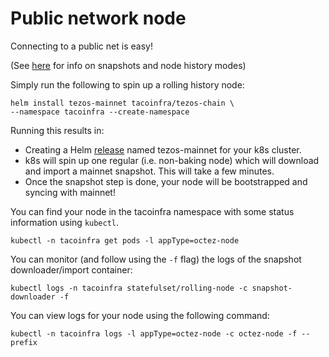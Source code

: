 # Public network node
Connecting to a public net is easy!

(See [here](https://tezos.gitlab.io/user/history_modes.html) for info on snapshots and node history modes)

Simply run the following to spin up a rolling history node:

```shell
helm install tezos-mainnet tacoinfra/tezos-chain \
--namespace tacoinfra --create-namespace
```

Running this results in:

- Creating a Helm [release](https://helm.sh/docs/intro/using_helm/#three-big-concepts) named tezos-mainnet for your k8s cluster.
- k8s will spin up one regular (i.e. non-baking node) which will download and import a mainnet snapshot. This will take a few minutes.
- Once the snapshot step is done, your node will be bootstrapped and syncing with mainnet!

You can find your node in the tacoinfra namespace with some status information using `kubectl`.

```shell
kubectl -n tacoinfra get pods -l appType=octez-node
```

You can monitor (and follow using the `-f` flag) the logs of the snapshot downloader/import container:

```shell
kubectl logs -n tacoinfra statefulset/rolling-node -c snapshot-downloader -f
```

You can view logs for your node using the following command:

```shell
kubectl -n tacoinfra logs -l appType=octez-node -c octez-node -f --prefix
```
